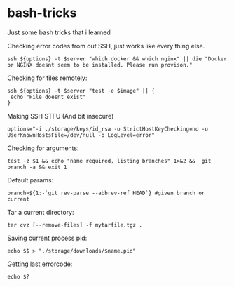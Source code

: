 bash-tricks
===========

Just some bash tricks that i learned

Checking error codes from out SSH, just works like every thing else.

```
ssh ${options} -t $server "which docker && which nginx" || die "Docker or NGINX doesnt seem to be installed. Please run provison."
```

Checking for files remotely:

```
ssh ${options} -t $server "test -e $image" || {
 echo "File doesnt exist"
}
```

Making SSH STFU (And bit insecure)

```
options="-i ./storage/keys/id_rsa -o StrictHostKeyChecking=no -o UserKnownHostsFile=/dev/null -o LogLevel=error"
```

Checking for arguments:

```
test -z $1 && echo "name required, listing branches" 1>&2 &&  git branch -a && exit 1
```

Default params:

```
branch=${1:-`git rev-parse --abbrev-ref HEAD`} #given branch or current
```

Tar a current directory:

```
tar cvz [--remove-files] -f mytarfile.tgz .
```

Saving current process pid:

```
echo $$ > "./storage/downloads/$name.pid"
```

Getting last errorcode:

```
echo $?
```